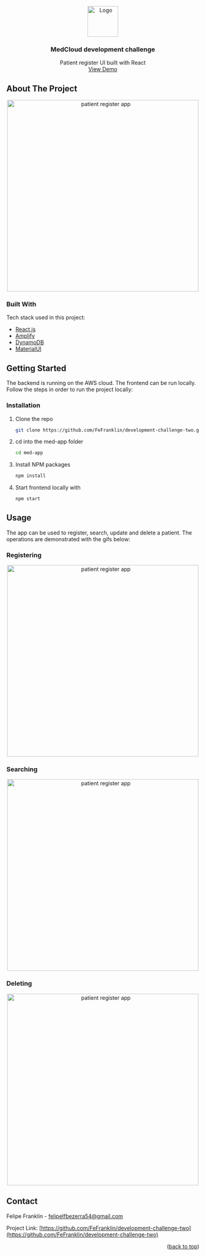 <div id="top"></div>

<!-- PROJECT LOGO -->
<br />
<div align="center">
  <a href="https://github.com/othneildrew/Best-README-Template">
    <img  alt="Logo" width="80" height="80" src="https://img.icons8.com/color/48/000000/hospital-3.png"/>
  </a>

  <h3 align="center">MedCloud development challenge</h3>

  <p align="center">
    Patient register UI built with React
    <br />
    <a href="https://dev.d1grfxsg7kthpl.amplifyapp.com/">View Demo</a>
  </p>
</div>

<!-- ABOUT THE PROJECT -->
## About The Project
<div align="center">
  <img width="500" height="500" src="https://imgur.com/nmebLXv.jpeg" alt="patient register app">
</div>
<!-- TODO -->

### Built With

Tech stack used in this project:

* [React.js](https://reactjs.org/)
* [Amplify](https://aws.amazon.com/amplify/)
* [DynamoDB](https://aws.amazon.com/dynamodb/)
* [MaterialUI](https://mui.com/)


<!-- GETTING STARTED -->
## Getting Started

The backend is running on the AWS cloud. The frontend can be run locally. Follow the steps in order to run the project locally:

### Installation

1. Clone the repo
   ```sh
   git clone https://github.com/FeFranklin/development-challenge-two.git
   ```
2. cd into the med-app folder
    ```sh
    cd med-app
    ```
3. Install NPM packages
   ```sh
   npm install
   ```
4. Start frontend locally with
   ```sh
   npm start
   ```

<!-- USAGE EXAMPLES -->
## Usage

The app can be used to register, search, update and delete a patient. The operations are demonstrated with the gifs below:

### Registering
<div align="center">
  <img width="500" height="500" src="https://imgur.com/wKoqOPU.gif" alt="patient register app">
</div>

### Searching
<div align="center">
  <img width="500" height="500" src="https://imgur.com/s0K1Ig1.gif" alt="patient register app">
</div>

### Deleting
<div align="center">
  <img width="500" height="500" src="https://imgur.com/akNShl2.gif" alt="patient register app">
</div>

<!-- CONTACT -->
## Contact

Felipe Franklin - felipelfbezerra54@gmail.com

Project Link: [https://github.com/FeFranklin/development-challenge-two](https://github.com/FeFranklin/development-challenge-two)

<p align="right">(<a href="#top">back to top</a>)</p>
